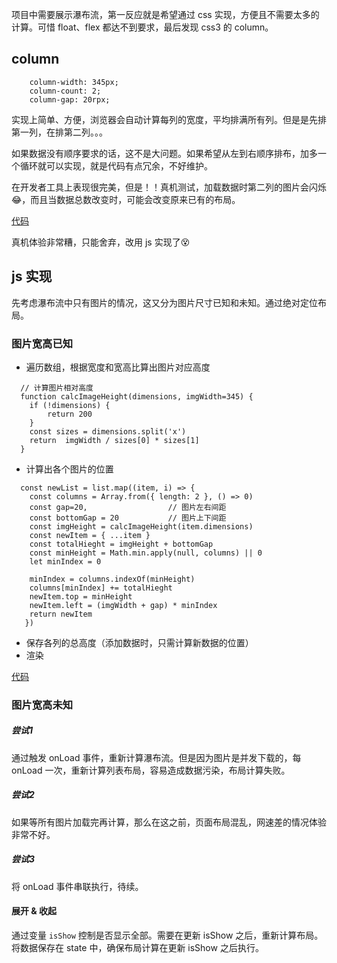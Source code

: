 
项目中需要展示瀑布流，第一反应就是希望通过 css 实现，方便且不需要太多的计算。可惜 float、flex 都达不到要求，最后发现 css3 的 column。

## column

```
    column-width: 345px;
    column-count: 2;
    column-gap: 20rpx;
```

实现上简单、方便，浏览器会自动计算每列的宽度，平均排满所有列。但是是先排第一列，在排第二列。。。

如果数据没有顺序要求的话，这不是大问题。如果希望从左到右顺序排布，加多一个循环就可以实现，就是代码有点冗余，不好维护。

在开发者工具上表现很完美，但是！！真机测试，加载数据时第二列的图片会闪烁😂，而且当数据总数改变时，可能会改变原来已有的布局。

[代码](https://github.com/lerhxx/practice/tree/master/miniProgram/Taro/myApp/src/pages/water-fall/column)

真机体验非常糟，只能舍弃，改用 js 实现了😵

## js 实现

先考虑瀑布流中只有图片的情况，这又分为图片尺寸已知和未知。通过绝对定位布局。

### 图片宽高已知
- 遍历数组，根据宽度和宽高比算出图片对应高度

```
  // 计算图片相对高度
  function calcImageHeight(dimensions, imgWidth=345) {
    if (!dimensions) {
        return 200
    }
    const sizes = dimensions.split('x')
    return  imgWidth / sizes[0] * sizes[1]
  }
```

- 计算出各个图片的位置

```
  const newList = list.map((item, i) => {
    const columns = Array.from({ length: 2 }, () => 0)
    const gap=20,                  // 图片左右间距
    const bottomGap = 20           // 图片上下间距
    const imgHeight = calcImageHeight(item.dimensions)
    const newItem = { ...item }
    const totalHieght = imgHeight + bottomGap
    const minHeight = Math.min.apply(null, columns) || 0
    let minIndex = 0

    minIndex = columns.indexOf(minHeight)
    columns[minIndex] += totalHieght
    newItem.top = minHeight
    newItem.left = (imgWidth + gap) * minIndex
    return newItem
   })
```

- 保存各列的总高度（添加数据时，只需计算新数据的位置）
- 渲染

[代码](https://github.com/lerhxx/practice/tree/master/miniProgram/Taro/myApp/src/pages/water-fall/calc)

### 图片宽高未知

##### 尝试1

通过触发 onLoad 事件，重新计算瀑布流。但是因为图片是并发下载的，每 onLoad 一次，重新计算列表布局，容易造成数据污染，布局计算失败。

##### 尝试2
如果等所有图片加载完再计算，那么在这之前，页面布局混乱，网速差的情况体验非常不好。

##### 尝试3
将 onLoad 事件串联执行，待续。

#### 展开 & 收起

通过变量 `isShow` 控制是否显示全部。需要在更新 isShow 之后，重新计算布局。将数据保存在 state 中，确保布局计算在更新 isShow 之后执行。
